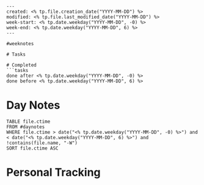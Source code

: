 ```
---
created: <% tp.file.creation_date("YYYY-MM-DD") %>
modified: <% tp.file.last_modified_date("YYYY-MM-DD") %>
week-start: <% tp.date.weekday("YYYY-MM-DD", -0) %>
week-end: <% tp.date.weekday("YYYY-MM-DD", 6) %>
---

#weeknotes 

# Tasks

# Completed
```tasks
done after <% tp.date.weekday("YYYY-MM-DD", -0) %>
done before <% tp.date.weekday("YYYY-MM-DD", 6) %>
```

# Day Notes
```dataview
TABLE file.ctime
FROM #daynotes
WHERE file.ctime > date("<% tp.date.weekday("YYYY-MM-DD", -0) %>") and < date("<% tp.date.weekday("YYYY-MM-DD", 6) %>") and !contains(file.name, "-W")
SORT file.ctime ASC
```

# Personal Tracking

```